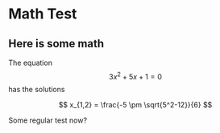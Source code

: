 # Math Test

## Here is some math
The equation $$3x^2 + 5x +1 = 0$$ has the solutions

$$
x_{1,2} = \frac{-5 \pm \sqrt{5^2-12}}{6}
$$

Some regular test now?
